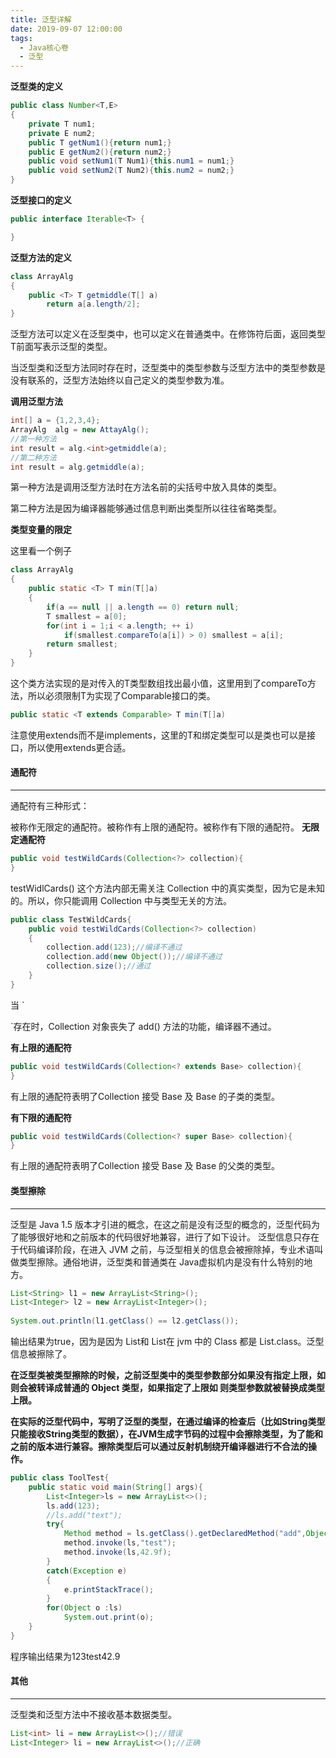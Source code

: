 ```yaml
---
title: 泛型详解
date: 2019-09-07 12:00:00
tags:
  - Java核心卷
  - 泛型
---
```


**泛型类的定义**

```java
public class Number<T,E>
{
	private T num1;
	private E num2;
	public T getNum1(){return num1;}
	public E getNum2(){return num2;}
	public void setNum1(T Num1){this.num1 = num1;}
	public void setNum2(T Num2){this.num2 = num2;}
}
```

**泛型接口的定义**

```java
public interface Iterable<T> {

}
```

**泛型方法的定义**

```java
class ArrayAlg
{
    public <T> T getmiddle(T[] a)
        return a[a.length/2];
}
```

泛型方法可以定义在泛型类中，也可以定义在普通类中。在修饰符后面，返回类型T前面写表示泛型的类型。

当泛型类和泛型方法同时存在时，泛型类中的类型参数与泛型方法中的类型参数是没有联系的，泛型方法始终以自己定义的类型参数为准。

**调用泛型方法**

```java
int[] a = {1,2,3,4};
ArrayAlg  alg = new AttayAlg();
//第一种方法
int result = alg.<int>getmiddle(a);
//第二种方法
int result = alg.getmiddle(a);
```

第一种方法是调用泛型方法时在方法名前的尖括号中放入具体的类型。

第二种方法是因为编译器能够通过信息判断出类型所以往往省略类型。

**类型变量的限定**

这里看一个例子

```java
class ArrayAlg
{
    public static <T> T min(T[]a)
    {
        if(a == null || a.length == 0) return null;
        T smallest = a[0];
        for(int i = 1;i < a.length; ++ i)
            if(smallest.compareTo(a[i]) > 0) smallest = a[i];
        return smallest;
    }
}
```

这个类方法实现的是对传入的T类型数组找出最小值，这里用到了compareTo方法，所以必须限制T为实现了Comparable接口的类。

```java
public static <T extends Comparable> T min(T[]a)
```

注意使用extends而不是implements，这里的T和绑定类型可以是类也可以是接口，所以使用extends更合适。

#### **通配符**

------

通配符有三种形式：

被称作无限定的通配符。被称作有上限的通配符。被称作有下限的通配符。 **无限定通配符**

```java
public void testWildCards(Collection<?> collection){
}
```

testWidlCards() 这个方法内部无需关注 Collection 中的真实类型，因为它是未知的。所以，你只能调用 Collection 中与类型无关的方法。

```java
public class TestWildCards{
    public void testWildCards(Collection<?> collection)
    {
        collection.add(123);//编译不通过
        collection.add(new Object());//编译不通过
        collection.size();//通过
    }
}
```

当 `

`存在时，Collection 对象丧失了 add() 方法的功能，编译器不通过。

**有上限的通配符**

```java
public void testWildCards(Collection<? extends Base> collection){
}
```

有上限的通配符表明了Collection 接受 Base 及 Base 的子类的类型。

**有下限的通配符**

```java
public void testWildCards(Collection<? super Base> collection){
}
```

有上限的通配符表明了Collection 接受 Base 及 Base 的父类的类型。

#### 类型擦除

------

泛型是 Java 1.5 版本才引进的概念，在这之前是没有泛型的概念的，泛型代码为了能够很好地和之前版本的代码很好地兼容，进行了如下设计。
泛型信息只存在于代码编译阶段，在进入 JVM 之前，与泛型相关的信息会被擦除掉，专业术语叫做类型擦除。通俗地讲，泛型类和普通类在 Java虚拟机内是没有什么特别的地方。

```java
List<String> l1 = new ArrayList<String>();
List<Integer> l2 = new ArrayList<Integer>();
		
System.out.println(l1.getClass() == l2.getClass());
```

输出结果为true，因为是因为 List和 List在 jvm 中的 Class 都是 List.class。泛型信息被擦除了。

**在泛型类被类型擦除的时候，之前泛型类中的类型参数部分如果没有指定上限，如 则会被转译成普通的 Object 类型，如果指定了上限如 则类型参数就被替换成类型上限。**

**在实际的泛型代码中，写明了泛型的类型，在通过编译的检查后（比如String类型只能接收String类型的数据），在JVM生成字节码的过程中会擦除类型，为了能和之前的版本进行兼容。擦除类型后可以通过反射机制绕开编译器进行不合法的操作。**

```java
public class ToolTest{
    public static void main(String[] args){
        List<Integer>ls = new ArrayList<>();
        ls.add(123);
        //ls.add("text");
        try{
            Method method = ls.getClass().getDeclaredMethod("add",Object.class);
            method.invoke(ls,"test");
			method.invoke(ls,42.9f);
        }
        catch(Exception e)
        {
            e.printStackTrace();
        }
        for(Object o :ls)
            System.out.print(o);
    }
}
```

程序输出结果为123test42.9

#### 其他

------

泛型类和泛型方法中不接收基本数据类型。

```java
List<int> li = new ArrayList<>();//错误
List<Integer> li = new ArrayList<>();//正确
```